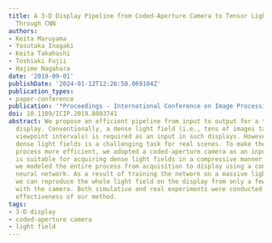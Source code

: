 ```yaml
---
title: A 3-D Display Pipeline from Coded-Aperture Camera to Tensor Light-Field Display
  Through CNN
authors:
- Keita Maruyama
- Yasutaka Inagaki
- Keita Takahashi
- Toshiaki Fujii
- Hajime Nagahara
date: '2019-09-01'
publishDate: '2024-01-12T12:26:50.069104Z'
publication_types:
- paper-conference
publication: '*Proceedings - International Conference on Image Processing, ICIP*'
doi: 10.1109/ICIP.2019.8803741
abstract: We propose an efficient pipeline from input to output for a tensor light-field
  display. Conventionally, a dense light field (i.e., tens of images taken with narrow
  viewpoint intervals) is required as an input in such displays. However, obtaining
  dense light fields is a challenging task for real scenes. To make the acquisition
  process more efficient, we adopted a coded-aperture camera as an input device, which
  is suitable for acquiring dense light fields in a compressive manner. Moreover,
  we modeled the entire process from acquisition to display using a convolutional
  neural network. As a result of training the network on a massive light field data,
  we can reproduce the whole light field on the display from only a few images taken
  with the camera. Both simulative and real experiments were conducted to show the
  effectiveness of our method.
tags:
- 3-D display
- coded-aperture camera
- light field
---
```

